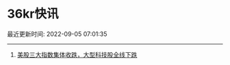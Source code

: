 # 36kr快讯

最近更新时间: 2022-09-05 07:01:35

--- 
1. [美股三大指数集体收跌，大型科技股全线下跌](https://36kr.com/newsflashes/1901519638112387) 
